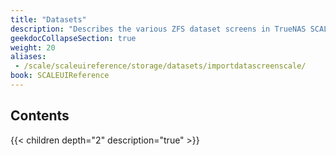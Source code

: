 ```yaml
---
title: "Datasets"
description: "Describes the various ZFS dataset screens in TrueNAS SCALE."
geekdocCollapseSection: true
weight: 20
aliases:
 - /scale/scaleuireference/storage/datasets/importdatascreenscale/
book: SCALEUIReference
---
```


## Contents

{{< children depth="2" description="true" >}}

